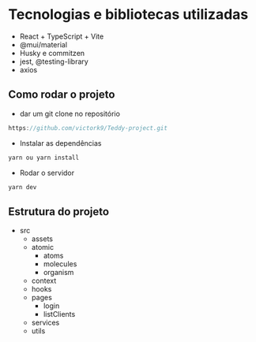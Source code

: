# Tecnologias e bibliotecas utilizadas

-   React + TypeScript + Vite
-   @mui/material
-   Husky e commitzen
-   jest, @testing-library
-   axios

## Como rodar o projeto

-   dar um git clone no repositório

```js
https://github.com/victork9/Teddy-project.git
```

-   Instalar as dependências

```js
yarn ou yarn install
```

-   Rodar o servidor

```js
yarn dev
```

## Estrutura do projeto

- src
    - assets
    - atomic
        - atoms
        - molecules
        - organism
    - context
    - hooks
    - pages
      - login
      - listClients
    - services
    - utils


